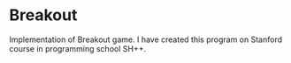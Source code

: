 # Breakout

Implementation of Breakout game. I have created this program on Stanford course in programming school SH++.
